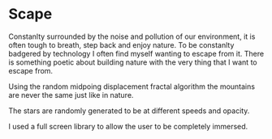 # Scape

Constanlty surrounded by the noise and pollution of our environment, it is often tough to breath, step back and enjoy nature. To be constanlty badgered by technology I often find myself wanting to escape from it. There is something poetic about building nature with the very thing that I want to escape from. 

Using the random midpoing displacement fractal algorithm the mountains are never the same just like in nature.

The stars are randomly generated to be at different speeds and opacity.

I used a full screen library to allow the user to be completely immersed.


